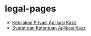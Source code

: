 # legal-pages

- [Kebijakan Privasi Aplikasi Kazz](/legal-pages/kazz-privacy-policy/)
- [Syarat dan Ketentuan Aplikasi Kazz](/legal-pages/kazz-terms-and-conditions/)
